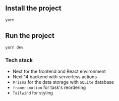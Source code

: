 ## Install the project

```bash
yarn
```

## Run the project

```bash
yarn dev
```

### Tech stack

- Next for the frontend and React environment
- Next 14 backend with serverless actions
- `Prisma` for the data storage with `SQLite` database
- `framer-motion` for task's reordering
- `Tailwind` for styling
